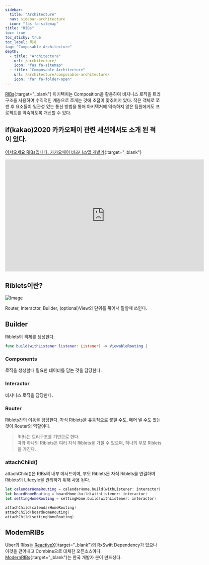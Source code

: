 ```yaml
---
sidebar:
  title: "Architecture"
  nav: sidebar-architecture
  icon: "fas fa-sitemap"
title: "RIBs"
toc: true
toc_sticky: true
toc_label: 목차
tag: "Composable Architecture"
depth:
  - title: "Architecture"
    url: /architecture/
    icon: "fas fa-sitemap"
  - title: "Composable Architecture"
    url: /architecture/composable-architecture/
    icon: "far fa-folder-open"
---
```

[<i class="fas fa-link"></i> RIBs](https://github.com/uber/RIBs){:target="_blank"} 아키텍처는 Composition을 활용하여 비지니스 로직을 트리구조를 사용하여 수직적인 계층으로 쪼개는 것에 초점이 맞추어저 있다. 작은 객체로 쪼갠 후 요소들이 일관성 있는 통신 방법을 통해 아키텍처에 익숙하지 않은 팀원에게도 프로젝트를 익숙하도록 개선할 수 있다.  

## if(kakao)2020 카카오페이 관련 세션에서도 소개 된 적이 있다.
[<i class="fas fa-link"></i>어서오세요 RIBs입니다. 카카오페이 비즈니스앱 개발기](https://if.kakao.com/2020/session/80){:target="_blank"}

<embed width="640" height="360" src="https://tv.kakao.com/embed/player/cliplink/414004680?service=kakao_tv">

## Riblets이란?
![Image](https://github.com/uber/ribs/raw/assets/documentation/ribs.png)

Router, Interactor, Builder, (optional)View의 단위를 묶어서 말할때 쓰인다.  


## Builder
Riblets의 객체를 생성한다.

```swift
func build(withListener listener: Listener) -> ViewableRouting {
```
### Components
로직을 생성할때 필요한 데이터를 담는 것을 담당한다.

### Interactor
비지니스 로직을 담당한다.

### Router
Riblets간의 이동을 담당한다. 자식 Riblets을 유동적으로 붙일 수도, 떼어 낼 수도 있는 것이 Router의 역할이다.  

> RIBs는 트리구조를 기반으로 한다.</br>따라 하나의 Riblets은 여러 자식 Riblets을 가질 수 있으며, 하나의 부모 Riblets을 가진다. 

### attachChild()
attachChild()은 RIBs의 내부 메서드이며, 부모 Riblets은 자식 Riblets을 연결하며 Riblets의 Lifecyle을 관리하기 위해 사용 된다.  

```swift
let calendarHomeRouting = calendarHome.build(withListener: interactor)
let boardHomeRouting = boardHome.build(withListener: interactor)
let settingHomeRouting = settingHome.build(withListener: interactor)

attachChild(calendarHomeRouting)
attachChild(boardHomeRouting)
attachChild(settingHomeRouting)
```


## ModernRIBs
Uber의 Ribs는 [<i class="fas fa-link"></i> ReactiveX](http://reactivex.io/){:target="_blank"}의 RxSwift Dependency가 있으나 이것을 걷어내고 Combine으로 대체한 오픈소스이다.[<i class="fas fa-link"></i> ModernRIBs](https://github.com/DevYeom/ModernRIBs){:target="_blank"}는 한국 개발자 분이 만드셨다.
